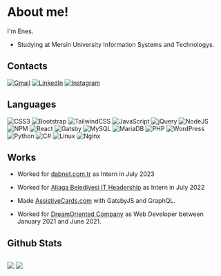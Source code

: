 # About me!

I'm Enes.

- Studying at Mersin University Information Systems and Technologys.

## Contacts

[![Gmail](https://img.shields.io/badge/Gmail-D14836?style=for-the-badge&logo=gmail&logoColor=white)](mailto:enescosanuz@gmail.com)
[![LinkedIn](https://img.shields.io/badge/linkedin-%230077B5.svg?style=for-the-badge&logo=linkedin&logoColor=white)](https://linkedin.com/in/enescosanuz)
[![Instagram](https://img.shields.io/badge/Instagram-%23E4405F.svg?style=for-the-badge&logo=Instagram&logoColor=white)](https://instagram.com/enescosanuz)

## Languages

![CSS3](https://img.shields.io/badge/css3-%231572B6.svg?style=for-the-badge&logo=css3&logoColor=white)
![Bootstrap](https://img.shields.io/badge/bootstrap-%238511FA.svg?style=for-the-badge&logo=bootstrap&logoColor=white)
![TailwindCSS](https://img.shields.io/badge/tailwindcss-%2338B2AC.svg?style=for-the-badge&logo=tailwind-css&logoColor=white)
![JavaScript](https://img.shields.io/badge/javascript-%23323330.svg?style=for-the-badge&logo=javascript&logoColor=%23F7DF1E)
![jQuery](https://img.shields.io/badge/jquery-%230769AD.svg?style=for-the-badge&logo=jquery&logoColor=white)
![NodeJS](https://img.shields.io/badge/node.js-6DA55F?style=for-the-badge&logo=node.js&logoColor=white)
![NPM](https://img.shields.io/badge/NPM-%23CB3837.svg?style=for-the-badge&logo=npm&logoColor=white)
![React](https://img.shields.io/badge/react-%2320232a.svg?style=for-the-badge&logo=react&logoColor=%2361DAFB)
![Gatsby](https://img.shields.io/badge/Gatsby-%23663399.svg?style=for-the-badge&logo=gatsby&logoColor=white)
![MySQL](https://img.shields.io/badge/mysql-%2300f.svg?style=for-the-badge&logo=mysql&logoColor=white)
![MariaDB](https://img.shields.io/badge/MariaDB-003545?style=for-the-badge&logo=mariadb&logoColor=white)
![PHP](https://img.shields.io/badge/php-%23777BB4.svg?style=for-the-badge&logo=php&logoColor=white)
![WordPress](https://img.shields.io/badge/WordPress-%23117AC9.svg?style=for-the-badge&logo=WordPress&logoColor=white)
![Python](https://img.shields.io/badge/python-3670A0?style=for-the-badge&logo=python&logoColor=ffdd54)
![C#](https://img.shields.io/badge/c%23-%23239120.svg?style=for-the-badge&logo=c-sharp&logoColor=white)
![Linux](https://img.shields.io/badge/Linux-FCC624?style=for-the-badge&logo=linux&logoColor=black)
![Nginx](https://img.shields.io/badge/nginx-%23009639.svg?style=for-the-badge&logo=nginx&logoColor=white)

## Works

- Worked for [dabnet.com.tr](https://dabnet.com.tr) as Intern in July 2023
  
- Worked for [Aliaga Belediyesi IT Headership](https://www.aliaga.bel.tr) as Intern in July 2022

- Made [AssistiveCards.com](http://assistivecards.com) with GatsbyJS and GraphQL.

- Worked for [DreamOriented Company](https://dreamoriented.org) as Web Developer between January 2021 and June 2021.

## Github Stats

<div style="width: 100%; display: flex;">
  
![](https://github-readme-stats.vercel.app/api?username=enescosanuz&show_icons=true&theme=nightowl)
![](https://github-readme-streak-stats.herokuapp.com/?user=enescosanuz&theme=nightowl)
  
</div>

